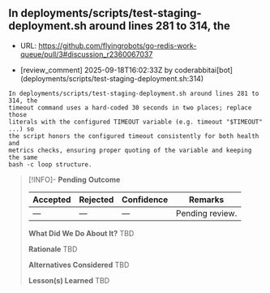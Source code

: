 ## In deployments/scripts/test-staging-deployment.sh around lines 281 to 314, the

- URL: https://github.com/flyingrobots/go-redis-work-queue/pull/3#discussion_r2360067037

- [review_comment] 2025-09-18T16:02:33Z by coderabbitai[bot] (deployments/scripts/test-staging-deployment.sh:314)

```text
In deployments/scripts/test-staging-deployment.sh around lines 281 to 314, the
timeout command uses a hard-coded 30 seconds in two places; replace those
literals with the configured TIMEOUT variable (e.g. timeout "$TIMEOUT" ...) so
the script honors the configured timeout consistently for both health and
metrics checks, ensuring proper quoting of the variable and keeping the same
bash -c loop structure.
```

> [!INFO]- **Pending**
> **Outcome**
> 
> | Accepted | Rejected | Confidence | Remarks |
> |----------|----------|------------|---------|
> | — | — | — | Pending review. |
>
> **What Did We Do About It?**
> TBD
>
> **Rationale**
> TBD
>
> **Alternatives Considered**
> TBD
>
> **Lesson(s) Learned**
> TBD
